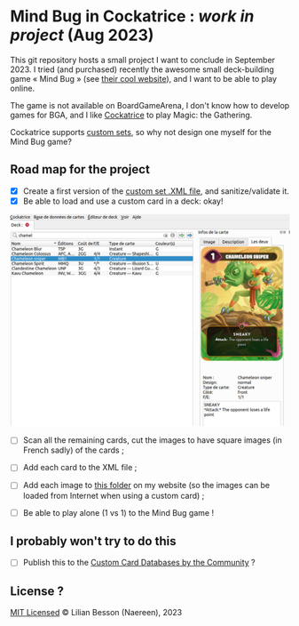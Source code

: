# Mind Bug in Cockatrice : *work in project* (Aug 2023)

This git repository hosts a small project I want to conclude in September 2023.
I tried (and purchased) recently the awesome small deck-building game « Mind Bug » (see [their cool website](https://mindbug.me/)), and I want to be able to play online.

The game is not available on BoardGameArena, I don't know how to develop games for BGA, and I like [Cockatrice](https://cockatrice.github.io/) to play Magic: the Gathering.

Cockatrice supports [custom sets](https://github.com/Cockatrice/Cockatrice/wiki/Custom-Cards-&-Sets), so why not design one myself for the Mind Bug game?

## Road map for the project

- [x] Create a first version of the [custom set .XML file](https://github.com/Cockatrice/Cockatrice/wiki/Custom-Cards-&-Sets), and sanitize/validate it.
- [x] Be able to load and use a custom card in a deck: okay!

![Demo of a Mind Bug card in Cockatrice](demo_mind_bug_card_in_cockatrice.png)

- [ ] Scan all the remaining cards, cut the images to have square images (in French sadly) of the cards ;
- [ ] Add each card to the XML file ;
- [ ] Add each image to [this folder](https://perso.crans.org/besson/publis/Mind_Bug_cockatrice_custom_set_Aug2023.git/imgs/) on my website (so the images can be loaded from Internet when using a custom card) ;

- [ ] Be able to play alone (1 vs 1) to the Mind Bug game !

## I probably won't try to do this

- [ ] Publish this to the [Custom Card Databases by the Community](https://github.com/Cockatrice/Cockatrice/wiki/Custom-Cards-&-Sets#custom-card-databases-by-the-community) ?

## License ?

[MIT Licensed](LICENSE)
© Lilian Besson (Naereen), 2023
